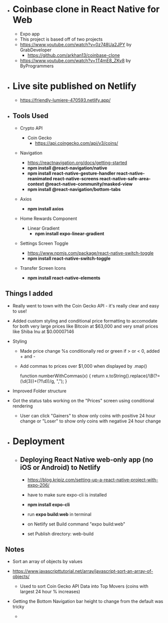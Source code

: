-   # Coinbase clone in React Native for Web

    -   Expo app
    -   This project is based off of two projects
    -   https://www.youtube.com/watch?v=0z748Ua2JPY by GrabDeveloper
        -   https://github.com/arkhan13/coinbase-clone
    -   https://www.youtube.com/watch?v=1T4mE8_ZKv8 by ByProgrammers

-   # Live site published on Netlify

    -   https://friendly-lumiere-470593.netlify.app/

-   ## Tools Used

    -   Crypto API

        -   Coin Gecko
            -   https://api.coingecko.com/api/v3/coins/

    -   Navigation

        -   https://reactnavigation.org/docs/getting-started
        -   **npm install @react-navigation/native**
        -   **npm install react-native-gesture-handler react-native-reanimated react-native-screens react-native-safe-area-context @react-native-community/masked-view**
        -   **npm install @react-navigation/bottom-tabs**

    -   Axios

        -   **npm install axios**

    -   Home Rewards Component
        -   Linear Gradient
            -   **npm install expo-linear-gradient**
    -   Settings Screen Toggle
        -   https://www.npmjs.com/package/react-native-switch-toggle
        -   **npm install react-native-switch-toggle**
    -   Transfer Screen Icons
        -   **npm install react-native-elements**

## Things I added

-   Really went to town with the Coin Gecko API - it's really clear and easy to use!
-   Added custom styling and conditional price formatting to accomodate for both very large prices like Bitcoin at $63,000 and very small prices like Shiba Inu at $0.00007146

-   Styling

    -   Made price change %s conditionally red or green if > or < 0, added + and -
    -   Add commas to prices over $1,000 when displayed by .map()

        function numberWithCommas(x) {
        return x.toString().replace(/\B(?=(\d{3})+(?!\d))/g, ",");
        }

-   Improved Folder structure
-   Got the status tabs working on the "Prices" screen using conditional rendering

    -   User can click "Gainers" to show only coins with positive 24 hour change or "Loser" to show only coins with negative 24 hour change

-   # Deployment

    -   ## Deploying React Native web-only app (no iOS or Android) to Netlify

        -   https://blog.kripiz.com/setting-up-a-react-native-project-with-expo-206/

        -   have to make sure expo-cli is installed
        -   **npm install expo-cli**

        -   run **expo build:web** in terminal
        -   on Netlify set Build command "expo build:web"
        -   set Publish directory: web-build

## Notes

-   Sort an array of objects by values
-   https://www.javascripttutorial.net/array/javascript-sort-an-array-of-objects/

    -   Used to sort Coin Gecko API Data into Top Movers (coins with largest 24 hour % increases)

-   Getting the Bottom Navigation bar height to change from the default was tricky
    -   <NavigationContainer>
              <Tab.Navigator
                  tabBarOptions={{
                      showLabel: false,
                  }}
                  screenOptions={{
                      tabBarStyle: { height: 100 },
                  }}
              >

